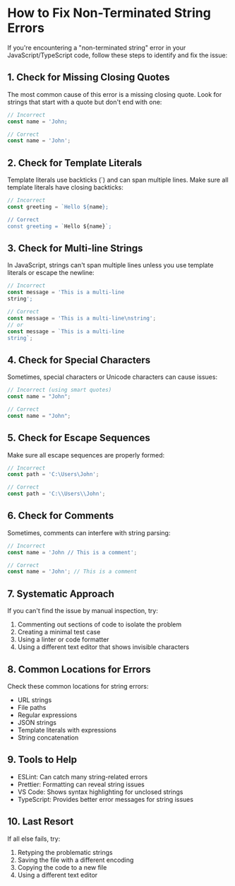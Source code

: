 # How to Fix Non-Terminated String Errors

If you're encountering a "non-terminated string" error in your JavaScript/TypeScript code, follow these steps to identify and fix the issue:

## 1. Check for Missing Closing Quotes

The most common cause of this error is a missing closing quote. Look for strings that start with a quote but don't end with one:

```javascript
// Incorrect
const name = 'John;

// Correct
const name = 'John';
```

## 2. Check for Template Literals

Template literals use backticks (`) and can span multiple lines. Make sure all template literals have closing backticks:

```javascript
// Incorrect
const greeting = `Hello ${name};

// Correct
const greeting = `Hello ${name}`;
```

## 3. Check for Multi-line Strings

In JavaScript, strings can't span multiple lines unless you use template literals or escape the newline:

```javascript
// Incorrect
const message = 'This is a multi-line
string';

// Correct
const message = 'This is a multi-line\nstring';
// or
const message = `This is a multi-line
string`;
```

## 4. Check for Special Characters

Sometimes, special characters or Unicode characters can cause issues:

```javascript
// Incorrect (using smart quotes)
const name = "John";

// Correct
const name = "John";
```

## 5. Check for Escape Sequences

Make sure all escape sequences are properly formed:

```javascript
// Incorrect
const path = 'C:\Users\John';

// Correct
const path = 'C:\\Users\\John';
```

## 6. Check for Comments

Sometimes, comments can interfere with string parsing:

```javascript
// Incorrect
const name = 'John // This is a comment';

// Correct
const name = 'John'; // This is a comment
```

## 7. Systematic Approach

If you can't find the issue by manual inspection, try:

1. Commenting out sections of code to isolate the problem
2. Creating a minimal test case
3. Using a linter or code formatter
4. Using a different text editor that shows invisible characters

## 8. Common Locations for Errors

Check these common locations for string errors:

- URL strings
- File paths
- Regular expressions
- JSON strings
- Template literals with expressions
- String concatenation

## 9. Tools to Help

- ESLint: Can catch many string-related errors
- Prettier: Formatting can reveal string issues
- VS Code: Shows syntax highlighting for unclosed strings
- TypeScript: Provides better error messages for string issues

## 10. Last Resort

If all else fails, try:

1. Retyping the problematic strings
2. Saving the file with a different encoding
3. Copying the code to a new file
4. Using a different text editor
